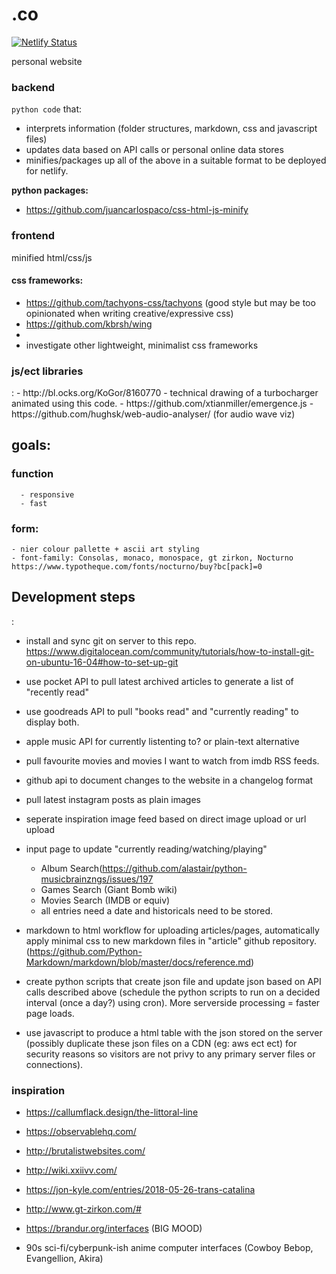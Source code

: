 # .co
[![Netlify Status](https://api.netlify.com/api/v1/badges/8f32b96f-9015-45e7-a795-acbcf3791553/deploy-status)](https://app.netlify.com/sites/unruffled-bose-1c2551/deploys)

personal website

<h3>backend</h3>

`python code` that:

 - interprets information (folder structures, markdown, css and javascript files)
 - updates data based on API calls or personal online data stores
 - minifies/packages up all of the above in a suitable format to be deployed for netlify.
 
 
<b>python packages:</b>
- https://github.com/juancarlospaco/css-html-js-minify


<h3>frontend</h3>

minified html/css/js

<h4>css frameworks:</h4>

 - https://github.com/tachyons-css/tachyons (good style but may be too opinionated when writing creative/expressive css)
 - https://github.com/kbrsh/wing
 - 
 - investigate other lightweight, minimalist css frameworks


<h3>js/ect libraries</h3>:
- http://bl.ocks.org/KoGor/8160770 - technical drawing of a turbocharger animated using this code.
- https://github.com/xtianmiller/emergence.js
- https://github.com/hughsk/web-audio-analyser/ (for audio wave viz)

<h2>goals:</h2>
  
  <h3>function</h3>
  
      - responsive
      - fast

  <h3>form:</h3>

    - nier colour pallette + ascii art styling
    - font-family: Consolas, monaco, monospace, gt zirkon, Nocturno
    https://www.typotheque.com/fonts/nocturno/buy?bc[pack]=0

<h2>Development steps</h2>:
  
  - install and sync git on server to this repo. https://www.digitalocean.com/community/tutorials/how-to-install-git-on-ubuntu-16-04#how-to-set-up-git
  
  - use pocket API to pull latest archived articles to generate a list of "recently read"
  
  - use goodreads API to pull "books read" and "currently reading" to display both.
  
  - apple music API for currently listenting to? or plain-text alternative
  
  - pull favourite movies and movies I want to watch from imdb RSS feeds.
  
  - github api to document changes to the website in a changelog format
  
  - pull latest instagram posts as plain images

  - seperate inspiration image feed based on direct image upload or url upload
  
  - input page to update "currently reading/watching/playing" 
      - Album Search(https://github.com/alastair/python-musicbrainzngs/issues/197
      - Games Search (Giant Bomb wiki)
      - Movies Search (IMDB or equiv)
      - all entries need a date and historicals need to be stored.
  
  - markdown to html workflow for uploading articles/pages, automatically apply minimal css to new markdown files in "article" github repository. (https://github.com/Python-Markdown/markdown/blob/master/docs/reference.md)
  
  - create python scripts that create json file and update json based on API calls described above (schedule the python scripts to run on a decided interval (once a day?) using cron). More serverside processing = faster page loads.
  
  - use javascript to produce a html table with the json stored on the server (possibly duplicate these json files on a CDN (eg: aws ect ect) for security reasons so visitors are not privy to any primary server files or connections).


<h3>inspiration</h3>

- https://callumflack.design/the-littoral-line

- https://observablehq.com/

- http://brutalistwebsites.com/

- http://wiki.xxiivv.com/

- https://jon-kyle.com/entries/2018-05-26-trans-catalina

- http://www.gt-zirkon.com/#

- https://brandur.org/interfaces (BIG MOOD)

- 90s sci-fi/cyberpunk-ish anime computer interfaces (Cowboy Bebop, Evangellion, Akira)



